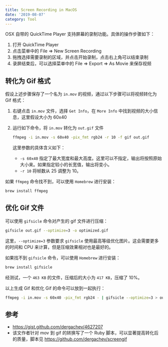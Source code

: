 ```yaml
---
title: Screen Recording in MacOS
date: '2019-08-07'
category: Tool
---
```


OSX 自带的 QuickTime Player 支持屏幕的录制功能。具体的操作步骤如下：

1. 打开 QuickTime Player
2. 点击菜单中的 File => New Screen Recording
3. 拖拽选择需要录制的区域，并点击开始录制，点击右上角可以结束录制
4. 录屏结束后，可以选择菜单中的 File => Export => As Movie 来保存视频

## 转化为 Gif 格式

假设上述步骤保存了一个名为 `in.mov` 的视频，通过以下步骤可以将视频转化为 Gif 格式：

1. 右键点击 `in.mov` 文件，选择 `Get Info`，在 `More Info` 中找到视频的大小信息，这里假设大小为 60x40

2. 运行如下命令，将 `in.mov` 转化为 `out.gif` 文件

   ```bash
   ffmpeg -i in.mov -s 60x40 -pix_fmt rgb24 -r 10 -f gif out.gif
   ```

   这里参数的具体含义如下：

   + `-s 60x40` 指定了最大宽度和最大高度。这里可以不指定，输出将按照原始大小来。如果指定较小的长宽值，输出将变小。
   + `-r 10` 将帧数从 25 调整为 10。

如果 `ffmpeg` 命令找不到，可以使用 `Homebrew` 进行安装：

```bash
brew install ffmpeg
```

## 优化 Gif 文件

可以使用 `gifsicle` 命令对产生的 gif 文件进行压缩：

```bash
gifsicle out.gif --optimize=3 -o optimized.gif
```

这里，```--optimize=3``` 参数要求 `gifsicle` 使用最高等级优化图片。这会需要更多的时间和 CPU 来计算，但是压缩效果相对也是最好的。

如果找不到 `gifsicle` 命令，可以使用 `Homebrew` 进行安装：

```bash
brew install gifsicle
```

经测试，一个 ```463 KB``` 的文件，压缩后的大小为 ```417 KB```，压缩了 10%。

以上生成 Gif 和优化 Gif 的命令可以放到一起执行：

```bash
ffmpeg -i in.mov -s 60x40 -pix_fmt rgb24 - | gifsicle --optimize=3 > out.gif
```

## 参考

+ <https://gist.github.com/dergachev/4627207>
+ 该文作者针对 mov 到 gif 的转换写了一个 Ruby 脚本，可以显著提高转化后的质量，脚本见 <https://github.com/dergachev/screengif>
